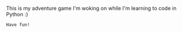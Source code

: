 This is my adventure game I'm woking on while I'm learning to code in Python :)

>>>
    Have fun!
>>>